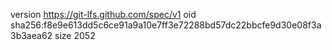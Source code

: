 version https://git-lfs.github.com/spec/v1
oid sha256:f8e9e613dd5c6ce91a9a10e7ff3e72288bd57dc22bbcfe9d30e08f3a3b3aea62
size 2052
